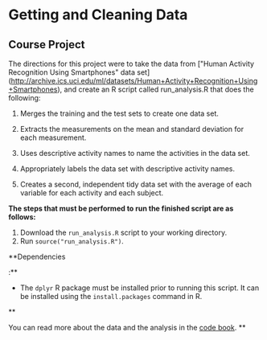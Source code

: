 # Getting and Cleaning Data


## Course Project


The directions for this project were to take the data from ["Human Activity Recognition Using Smartphones" data set]
(http://archive.ics.uci.edu/ml/datasets/Human+Activity+Recognition+Using+Smartphones), and create an R script called run_analysis.R that does the following:
1. Merges the training and the test sets to create one data set.

2. Extracts the measurements on the mean and standard deviation for each measurement.

3. Uses descriptive activity names to name the activities in the data set.

4. Appropriately labels the data set with descriptive activity names.

5. Creates a second, independent tidy data set with the average of each variable for each activity and each subject.



**The steps that must be performed to run the finished script are as follows:**


1. Download the `run_analysis.R` script to your working directory.
2. Run ```source("run_analysis.R")```.


**Dependencies

:**
- The ```dplyr``` R package must be installed prior to running this script.  It can be installed using the ```install.packages``` command in R.


**

You can read more about the data and the analysis in the [code book](CodeBook.md).
**